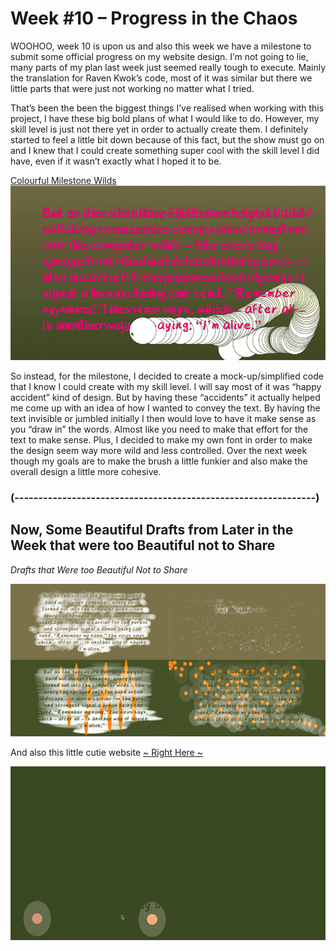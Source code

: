 # Week #10 – Progress in the Chaos
WOOHOO, week 10 is upon us and also this week we have a milestone to submit some official progress on my website design. I’m not going to lie, many parts of my plan last week just seemed really tough to execute. Mainly the translation for Raven Kwok’s code, most of it was similar but there we little parts that were just not working no matter what I tried. 

That’s been the been the biggest things I’ve realised when working with this project, I have these big bold plans of what I would like to do. However, my skill level is just not there yet in order to actually create them. I definitely started to feel a little bit down because of this fact, but the show must go on and I knew that I could create something super cool with the skill level I did have, even if it wasn’t exactly what I hoped it to be.

[Colourful Milestone Wilds](https://astlcreations.github.io/codewords-codes-words/p5.js%20Coding%20Files/Week%20010/MainProject_TypeDesign/)
<img src="colourful-week-10.gif">

So instead, for the milestone, I decided to create a mock-up/simplified code that I know I could create with my skill level. I will say most of it was “happy accident” kind of design. But by having these “accidents” it actually helped me come up with an idea of how I wanted to convey the text. By having the text invisible or jumbled initially I then would love to have it make sense as you “draw in” the words. Almost like you need to make that effort for the text to make sense. Plus, I decided to make my own font in order to make the design seem way more wild and less controlled. Over the next week though my goals are to make the brush a little funkier and also make the overall design a little more cohesive.  

### (---------------------------------------------------------------) ###

## Now, Some Beautiful Drafts from Later in the Week that were too Beautiful not to Share ##
*Drafts that Were too Beautiful Not to Share* 

<img src="Drafts of Designs.png">

And also this little cutie website [~ Right Here ~](https://astlcreations.github.io/codewords-codes-words/p5.js%20Coding%20Files/Week%20010/MainProject_FIREFLIESW10/)

<img src="Feedback-i-think-.gif">



